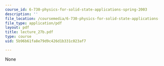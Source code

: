 ```yaml
---
course_id: 6-730-physics-for-solid-state-applications-spring-2003
description: ''
file_location: /coursemedia/6-730-physics-for-solid-state-applications-spring-2003/5b96b61fa8e79d9c426d1b331c023af7_lecture_27b.pdf
file_type: application/pdf
layout: pdf
title: lecture_27b.pdf
type: course
uid: 5b96b61fa8e79d9c426d1b331c023af7

---
```

None